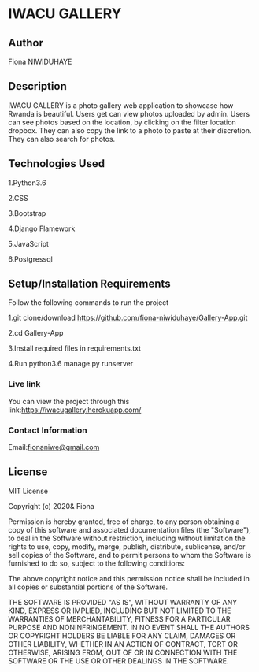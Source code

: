 # IWACU GALLERY

## Author

Fiona NIWIDUHAYE
## Description

IWACU GALLERY is a photo gallery web application to showcase how Rwanda is beautiful. Users get can view photos uploaded by admin. Users can see photos based on the location, by clicking on the filter location dropbox. They can also copy the link to a photo to paste at their discretion. They can also search for photos.

## Technologies Used

1.Python3.6

2.CSS

3.Bootstrap

4.Django Flamework

5.JavaScript

6.Postgressql

## Setup/Installation Requirements
Follow the following commands to run the project

1.git clone/download https://github.com/fiona-niwiduhaye/Gallery-App.git

2.cd Gallery-App

3.Install required files in requirements.txt

4.Run python3.6 manage.py runserver

### Live link

You can view the project through this link:https://iwacugallery.herokuapp.com/

### Contact Information

Email:fionaniwe@gmail.com

## License

MIT License

Copyright (c) 2020& Fiona

Permission is hereby granted, free of charge, to any person obtaining a copy of this software and associated documentation files (the "Software"), to deal in the Software without restriction, including without limitation the rights to use, copy, modify, merge, publish, distribute, sublicense, and/or sell copies of the Software, and to permit persons to whom the Software is furnished to do so, subject to the following conditions:

The above copyright notice and this permission notice shall be included in all copies or substantial portions of the Software.

THE SOFTWARE IS PROVIDED "AS IS", WITHOUT WARRANTY OF ANY KIND, EXPRESS OR IMPLIED, INCLUDING BUT NOT LIMITED TO THE WARRANTIES OF MERCHANTABILITY, FITNESS FOR A PARTICULAR PURPOSE AND NONINFRINGEMENT. IN NO EVENT SHALL THE AUTHORS OR COPYRIGHT HOLDERS BE LIABLE FOR ANY CLAIM, DAMAGES OR OTHER LIABILITY, WHETHER IN AN ACTION OF CONTRACT, TORT OR OTHERWISE, ARISING FROM, OUT OF OR IN CONNECTION WITH THE SOFTWARE OR THE USE OR OTHER DEALINGS IN THE SOFTWARE.
